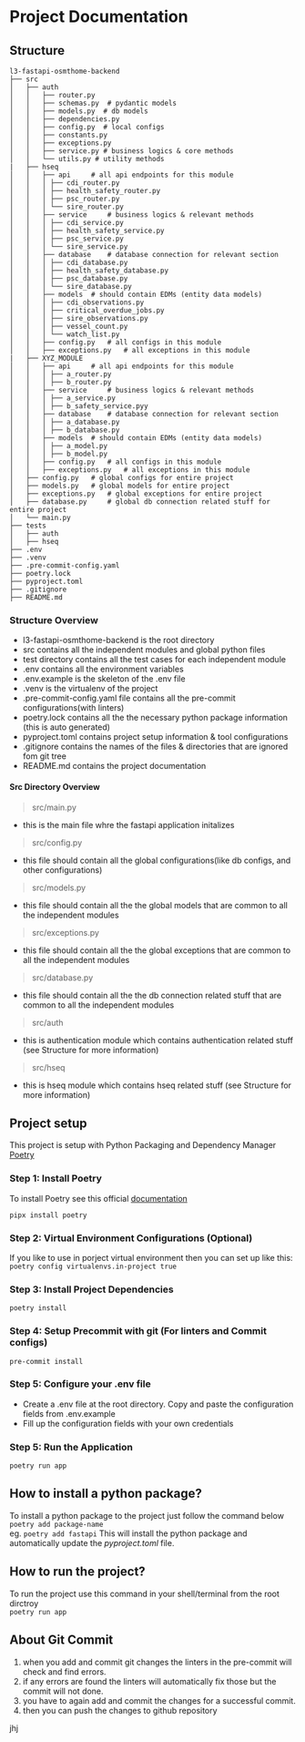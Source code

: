 # Project Documentation

## Structure
```
l3-fastapi-osmthome-backend
├── src
│   ├── auth
│   │   ├── router.py
│   │   ├── schemas.py  # pydantic models
│   │   ├── models.py  # db models
│   │   ├── dependencies.py
│   │   ├── config.py  # local configs
│   │   ├── constants.py
│   │   ├── exceptions.py
│   │   ├── service.py # business logics & core methods
│   │   └── utils.py # utility methods
|   ├── hseq
│   │   ├── api     # all api endpoints for this module
│   │   │ ├── cdi_router.py
│   │   │ ├── health_safety_router.py
│   │   │ ├── psc_router.py
│   │   │ └── sire_router.py
│   │   ├── service     # business logics & relevant methods
│   │   │ ├── cdi_service.py
│   │   │ ├── health_safety_service.py
│   │   │ ├── psc_service.py
│   │   │ └── sire_service.py
│   │   ├── database    # database connection for relevant section
│   │   │ ├── cdi_database.py
│   │   │ ├── health_safety_database.py
│   │   │ ├── psc_database.py
│   │   │ └── sire_database.py
│   │   ├── models  # should contain EDMs (entity data models)
│   │   │ ├── cdi_observations.py
│   │   │ ├── critical_overdue_jobs.py
│   │   │ ├── sire_observations.py
│   │   │ ├── vessel_count.py
│   │   │ └── watch_list.py
│   │   ├── config.py   # all configs in this module
│   │   ├── exceptions.py   # all exceptions in this module
|   ├── XYZ_MODULE
│   │   ├── api     # all api endpoints for this module
│   │   │ ├── a_router.py
│   │   │ ├── b_router.py
│   │   ├── service     # business logics & relevant methods
│   │   │ ├── a_service.py
│   │   │ ├── b_safety_service.pyy
│   │   ├── database    # database connection for relevant section
│   │   │ ├── a_database.py
│   │   │ ├── b_database.py
│   │   ├── models  # should contain EDMs (entity data models)
│   │   │ ├── a_model.py
│   │   │ ├── b_model.py
│   │   ├── config.py   # all configs in this module
│   │   ├── exceptions.py   # all exceptions in this module
│   ├── config.py   # global configs for entire project
│   ├── models.py   # global models for entire project
│   ├── exceptions.py   # global exceptions for entire project
│   ├── database.py     # global db connection related stuff for entire project
│   └── main.py
├── tests
│   ├── auth
│   ├── hseq
├── .env
├── .venv
├── .pre-commit-config.yaml
├── poetry.lock
├── pyproject.toml
├── .gitignore
├── README.md
```

### Structure Overview
* l3-fastapi-osmthome-backend is the root directory
* src contains all the independent modules and global python files
* test directory contains all the test cases for each independent module
* .env contains all the environment variables
* .env.example is the skeleton of the .env file
* .venv is the virtualenv of the project
* .pre-commit-config.yaml file contains all the pre-commit configurations(with linters)
* poetry.lock contains all the the necessary python package information (this is auto generated)
* pyproject.toml contains project setup information & tool configurations
* .gitignore contains the names of the files & directories that are ignored fom git tree
* README.md contains the project documentation

#### Src Directory Overview
> src/main.py
* this is the main file whre the fastapi application initalizes
> src/config.py
* this file should contain all the global configurations(like db configs, and other configurations)
> src/models.py
* this file should contain all the the global models that are common to all the independent modules
> src/exceptions.py
* this file should contain all the the global exceptions that are common to all the independent modules
> src/database.py
* this file should contain all the the db connection related stuff that are common to all the independent modules
> src/auth
* this is authentication module which contains authentication related stuff (see Structure for more information)
> src/hseq
* this is hseq module which contains hseq related stuff (see Structure for more information)



## Project setup
This project is setup with Python Packaging and Dependency Manager [Poetry](https://python-poetry.org/)
<br/>

### Step 1: Install Poetry
To install Poetry see this official [documentation](https://python-poetry.org/docs/#installation) <br>

```pipx install poetry```

### Step 2: Virtual Environment Configurations (Optional)
If you like to use in porject virtual environment then you can set up like this: <br>
```poetry config virtualenvs.in-project true```

### Step 3: Install Project Dependencies
```poetry install```

### Step 4: Setup Precommit with git (For linters and Commit configs)
```pre-commit install```

### Step 5: Configure your .env file
* Create a .env file at the root directory. Copy and paste the configuration fields from .env.example
* Fill up the configuration fields with your own credentials

### Step 5: Run the Application
```poetry run app```


## How to install a python package?
To install a python package to the project just follow the command below <br/>
``` poetry add package-name ``` <br/>
eg. `poetry add fastapi`
This will install the python package and automatically update the *pyproject.toml* file.

## How to run the project?
To run the project use this command in your shell/terminal from the root dirctroy <br/>
``` poetry run app ```


## About Git Commit
1. when you add and commit git changes the linters in the pre-commit will check and find errors.
2. if any errors are found the linters will automatically fix those but the commit will not done.
3. you have to again add and commit the changes for a successful commit.
4. then you can push the changes to github repository



jhj
